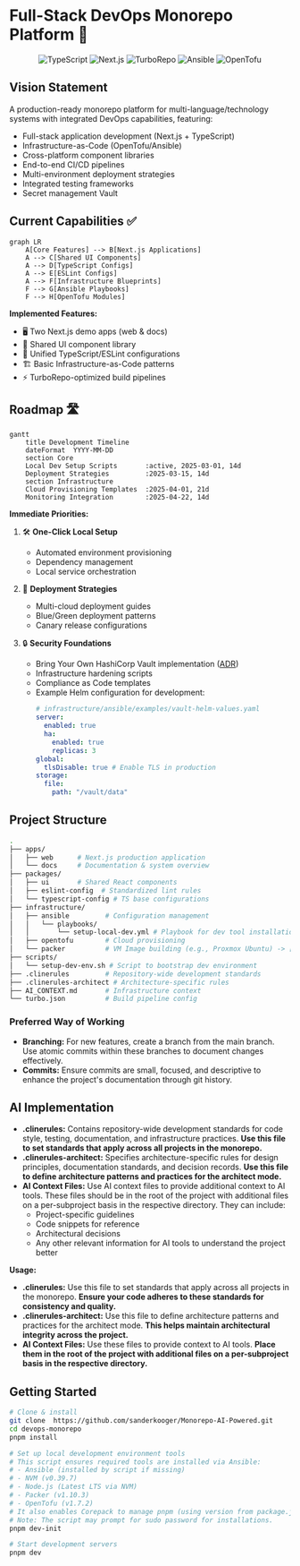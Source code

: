 # Full-Stack DevOps Monorepo Platform 🚀

<div align="center">
  <img src="https://img.shields.io/badge/TypeScript-3178C6?logo=typescript&logoColor=white" alt="TypeScript">
  <img src="https://img.shields.io/badge/Next.js-000000?logo=nextdotjs&logoColor=white" alt="Next.js">
  <img src="https://img.shields.io/badge/Turborepo-EF4444?logo=turborepo&logoColor=white" alt="TurboRepo">
  <img src="https://img.shields.io/badge/Ansible-EE0000?logo=ansible&logoColor=white" alt="Ansible">
  <img src="https://img.shields.io/badge/OpenTofu-7B42BC?logo=opentofu&logoColor=white" alt="OpenTofu">
</div>

## Vision Statement

A production-ready monorepo platform for multi-language/technology systems with integrated DevOps capabilities, featuring:

- Full-stack application development (Next.js + TypeScript)
- Infrastructure-as-Code (OpenTofu/Ansible)
- Cross-platform component libraries
- End-to-end CI/CD pipelines
- Multi-environment deployment strategies
- Integrated testing frameworks
- Secret management Vault

## Current Capabilities ✅

```mermaid
graph LR
    A[Core Features] --> B[Next.js Applications]
    A --> C[Shared UI Components]
    A --> D[TypeScript Configs]
    A --> E[ESLint Configs]
    A --> F[Infrastructure Blueprints]
    F --> G[Ansible Playbooks]
    F --> H[OpenTofu Modules]
```

**Implemented Features:**

- 🖥️ Two Next.js demo apps (web & docs)
- 🧩 Shared UI component library
- 🔧 Unified TypeScript/ESLint configurations
- 🏗 Basic Infrastructure-as-Code patterns
- ⚡ TurboRepo-optimized build pipelines

## Roadmap 🛣️

```mermaid
gantt
    title Development Timeline
    dateFormat  YYYY-MM-DD
    section Core
    Local Dev Setup Scripts       :active, 2025-03-01, 14d
    Deployment Strategies         :2025-03-15, 14d
    section Infrastructure
    Cloud Provisioning Templates  :2025-04-01, 21d
    Monitoring Integration        :2025-04-22, 14d
```

**Immediate Priorities:**

1. 🛠 **One-Click Local Setup**

   - Automated environment provisioning
   - Dependency management
   - Local service orchestration

2. 🚀 **Deployment Strategies**

   - Multi-cloud deployment guides
   - Blue/Green deployment patterns
   - Canary release configurations

3. 🔒 **Security Foundations**
   - Bring Your Own HashiCorp Vault implementation ([ADR](./docs/architecture/decisions/2025-04-20-bring-your-own-vault.md))
   - Infrastructure hardening scripts
   - Compliance as Code templates
   - Example Helm configuration for development:
     ```yaml
     # infrastructure/ansible/examples/vault-helm-values.yaml
     server:
       enabled: true
       ha:
         enabled: true
         replicas: 3
     global:
       tlsDisable: true # Enable TLS in production
     storage:
       file:
         path: "/vault/data"
     ```

## Project Structure

```bash
.
├── apps/
│   ├── web      # Next.js production application
│   └── docs     # Documentation & system overview
├── packages/
│   ├── ui       # Shared React components
│   ├── eslint-config  # Standardized lint rules
│   └── typescript-config # TS base configurations
├── infrastructure/
│   ├── ansible         # Configuration management
│   │   └── playbooks/
│   │       └── setup-local-dev.yml # Playbook for dev tool installation
│   ├── opentofu        # Cloud provisioning
│   └── packer          # VM Image building (e.g., Proxmox Ubuntu) -> [See Details](./infrastructure/packer/)
├── scripts/
│   └── setup-dev-env.sh # Script to bootstrap dev environment
├── .clinerules         # Repository-wide development standards
├── .clinerules-architect # Architecture-specific rules
├── AI_CONTEXT.md       # Infrastructure context
└── turbo.json          # Build pipeline config
```

### Preferred Way of Working

- **Branching:** For new features, create a branch from the main branch. Use atomic commits within these branches to document changes effectively.
- **Commits:** Ensure commits are small, focused, and descriptive to enhance the project's documentation through git history.

## AI Implementation

- **.clinerules:** Contains repository-wide development standards for code style, testing, documentation, and infrastructure practices. **Use this file to set standards that apply across all projects in the monorepo.**
- **.clinerules-architect:** Specifies architecture-specific rules for design principles, documentation standards, and decision records. **Use this file to define architecture patterns and practices for the architect mode.**
- **AI Context Files:** Use AI context files to provide additional context to AI tools. These files should be in the root of the project with additional files on a per-subproject basis in the respective directory. They can include:
  - Project-specific guidelines
  - Code snippets for reference
  - Architectural decisions
  - Any other relevant information for AI tools to understand the project better

**Usage:**

- **.clinerules:** Use this file to set standards that apply across all projects in the monorepo. **Ensure your code adheres to these standards for consistency and quality.**
- **.clinerules-architect:** Use this file to define architecture patterns and practices for the architect mode. **This helps maintain architectural integrity across the project.**
- **AI Context Files:** Use these files to provide context to AI tools. **Place them in the root of the project with additional files on a per-subproject basis in the respective directory.**

## Getting Started

```bash
# Clone & install
git clone  https://github.com/sanderkooger/Monorepo-AI-Powered.git
cd devops-monorepo
pnpm install

# Set up local development environment tools
# This script ensures required tools are installed via Ansible:
# - Ansible (installed by script if missing)
# - NVM (v0.39.7)
# - Node.js (Latest LTS via NVM)
# - Packer (v1.10.3)
# - OpenTofu (v1.7.2)
# It also enables Corepack to manage pnpm (using version from package.json).
# Note: The script may prompt for sudo password for installations.
pnpm dev-init

# Start development servers
pnpm dev
```
